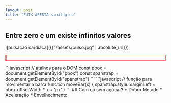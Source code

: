 ```yaml
---
layout: post
title: "FUTX APERTA sinalogico"
---
```

## Entre zero e um existe infinitos valores

![pulsação cardíaca]({{"/assets/pulso.jpg" | absolute_url}})

<p id="pbox" class="box">
  <span id="spanstrap" class="strap">|</span>
</p>
```javascript
// atalhos para o DOM
const pbox = document.getElementById("pbox")
const spanstrap = document.getElementById("spanstrap")
```
```javascript
// função para movimentar a barra
function moveBar(x) {
    spanstrap.style.marginLeft = pbox.offsetWidth * x + 'px'
}
```
## Com ou sem açúcar?
* Dobro Metade
* Aceleração
* Envelhecimento
<script defer>
const pbox = document.getElementById("pbox")
const spanstrap = document.getElementById("spanstrap")
function moveBar(x) {
    spanstrap.style.marginLeft = pbox.offsetWidth * x + 'px'
}
</script>
<style>
  p.box {
    border-color: red;
    border-width: 1px;
    border-style: solid;
  }
  span.strap {
  color: red;
  }
</style>
